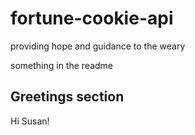 # fortune-cookie-api
providing hope and guidance to the weary

something in the readme


Greetings section
---

Hi Susan!

